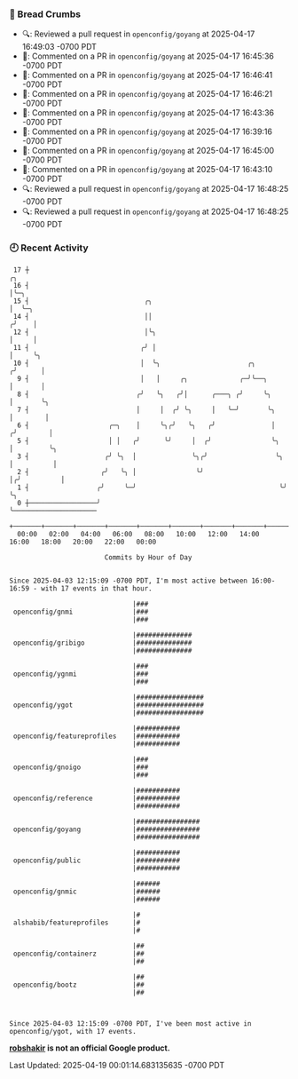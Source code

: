 ### 🍞 Bread Crumbs

 * 🔍: Reviewed a pull request in  `openconfig/goyang` at 2025-04-17 16:49:03 -0700 PDT
 * 💬: Commented on a PR in  `openconfig/goyang` at 2025-04-17 16:45:36 -0700 PDT
 * 💬: Commented on a PR in  `openconfig/goyang` at 2025-04-17 16:46:41 -0700 PDT
 * 💬: Commented on a PR in  `openconfig/goyang` at 2025-04-17 16:46:21 -0700 PDT
 * 💬: Commented on a PR in  `openconfig/goyang` at 2025-04-17 16:43:36 -0700 PDT
 * 💬: Commented on a PR in  `openconfig/goyang` at 2025-04-17 16:39:16 -0700 PDT
 * 💬: Commented on a PR in  `openconfig/goyang` at 2025-04-17 16:45:00 -0700 PDT
 * 💬: Commented on a PR in  `openconfig/goyang` at 2025-04-17 16:43:10 -0700 PDT
 * 🔍: Reviewed a pull request in  `openconfig/goyang` at 2025-04-17 16:48:25 -0700 PDT
 * 🔍: Reviewed a pull request in  `openconfig/goyang` at 2025-04-17 16:48:25 -0700 PDT

### 🕘 Recent Activity
```
 17 ┼                                                                    ╭╮
 16 ┤                                                                    │╰─╮
 15 ┤                             ╭╮                                     │  ╰─╮
 14 ┤                             ││                                    ╭╯    │
 12 ┤                             │╰╮                                   │     │
 11 ┤                            ╭╯ │                                   │     ╰╮
 10 ┤                            │  ╰╮                      ╭╮         ╭╯      │
  9 ┤                            │   │     ╭╮             ╭─╯╰──╮      │       │
  8 ┤                           ╭╯   ╰╮   ╭╯│      ╭───╮ ╭╯     ╰╮     │       ╰╮
  7 ┤                           │     │  ╭╯ ╰╮     │   ╰─╯       ╰╮    │        │
  6 ┤                    ╭─╮    │     ╰╮╭╯   ╰╮   ╭╯              │   ╭╯        │
  5 ┤                    │ │   ╭╯      ╰╯     │  ╭╯               ╰╮  │         ╰╮
  3 ┤                   ╭╯ ╰╮  │              ╰╮╭╯                 ╰╮ │          │
  2 ┤                  ╭╯   ╰╮ │               ╰╯                   │╭╯          │
  1 ┤                 ╭╯     ╰─╯                                    ╰╯           ╰╮
  0 ┼─────────────────╯                                                           ╰─────────────────────
    +───────+───────+───────+───────+───────+───────+───────+───────+───────+───────+───────+───────+────
  00:00   02:00   04:00   06:00   08:00   10:00   12:00   14:00   16:00   18:00   20:00   22:00   00:00   

						Commits by Hour of Day


Since 2025-04-03 12:15:09 -0700 PDT, I'm most active between 16:00-16:59 - with 17 events in that hour.

```



```
                               |###
 openconfig/gnmi               |###
                               |###

                               |##############
 openconfig/gribigo            |##############
                               |##############

                               |###
 openconfig/ygnmi              |###
                               |###

                               |#################
 openconfig/ygot               |#################
                               |#################

                               |###########
 openconfig/featureprofiles    |###########
                               |###########

                               |###
 openconfig/gnoigo             |###
                               |###

                               |###########
 openconfig/reference          |###########
                               |###########

                               |################
 openconfig/goyang             |################
                               |################

                               |###########
 openconfig/public             |###########
                               |###########

                               |######
 openconfig/gnmic              |######
                               |######

                               |#
 alshabib/featureprofiles      |#
                               |#

                               |##
 openconfig/containerz         |##
                               |##

                               |##
 openconfig/bootz              |##
                               |##



Since 2025-04-03 12:15:09 -0700 PDT, I've been most active in openconfig/ygot, with 17 events.

```
**[robshakir](mailto:robjs@google.com) is not an official Google product.**  


Last Updated: 2025-04-19 00:01:14.683135635 -0700 PDT
